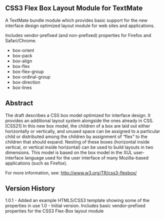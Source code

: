 ## CSS3 Flex Box Layout Module for TextMate

A TextMate bundle module which provides basic support for the new interface design optimized layout module for web sites and applications.

Includes vendor-prefixed (and non-prefixed) properties for Firefox and Safari/Chrome.

* box-orient
* box-pack
* box-align
* box-flex
* box-flex-group
* box-ordinal-group
* box-direction
* box-lines

## Abstract

The draft describes a CSS box model optimized for interface design. It provides an additional layout system alongside the ones already in CSS. [CSS21] In this new box model, the children of a box are laid out either horizontally or vertically, and unused space can be assigned to a particular child or distributed among the children by assignment of “flex” to the children that should expand. Nesting of these boxes (horizontal inside vertical, or vertical inside horizontal) can be used to build layouts in two dimensions. This model is based on the box model in the XUL user-interface language used for the user interface of many Mozilla-based applications (such as Firefox).

For more information, see: http://www.w3.org/TR/css3-flexbox/

## Version History

1.0.1 - Added an example HTML5/CSS3 template showing some of the properties in use
1.0 - Initial version. Includes basic vendor-prefixed properties for the CSS3 Flex-Box layout module